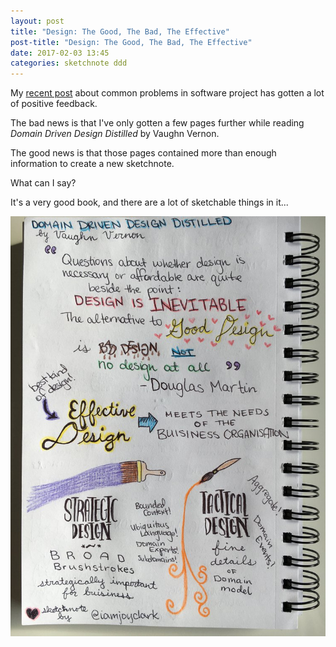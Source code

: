 ```yaml
---
layout: post
title: "Design: The Good, The Bad, The Effective"
post-title: "Design: The Good, The Bad, The Effective"
date: 2017-02-03 13:45
categories: sketchnote ddd
---
```


My [recent post](http://joyclark.org/sketchnote/ddd/2017/01/15/10-problems.html) about common problems in software project has gotten a lot of positive feedback.

The bad news is that I've only gotten a few pages further while reading _Domain Driven Design Distilled_ by Vaughn Vernon. 

The good news is that those pages contained more than enough information to create a new sketchnote.

What can I say?

It's a very good book, and there are a lot of sketchable things in it...

![Types of Design](/img/2017-02-03-design.jpg "Types of Design")
